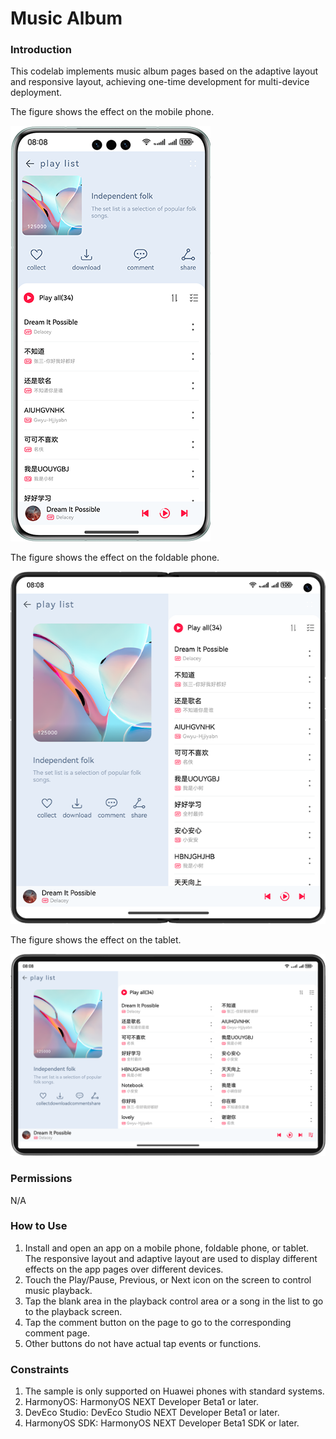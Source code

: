 # Music Album

### Introduction

This codelab implements music album pages based on the adaptive layout and responsive layout, achieving one-time development for multi-device deployment.

The figure shows the effect on the mobile phone.

![](screenshots/device/phone.en.png)

The figure shows the effect on the foldable phone.

![](screenshots/device/foldable.en.png)

The figure shows the effect on the tablet.

![](screenshots/device/pad.en.png)

### Permissions

N/A

### How to Use

1. Install and open an app on a mobile phone, foldable phone, or tablet. The responsive layout and adaptive layout are used to display different effects on the app pages over different devices.
2. Touch the Play/Pause, Previous, or Next icon on the screen to control music playback.
3. Tap the blank area in the playback control area or a song in the list to go to the playback screen.
4. Tap the comment button on the page to go to the corresponding comment page.
5. Other buttons do not have actual tap events or functions.

### Constraints

1. The sample is only supported on Huawei phones with standard systems.
2. HarmonyOS: HarmonyOS NEXT Developer Beta1 or later.
3. DevEco Studio: DevEco Studio NEXT Developer Beta1 or later.
4. HarmonyOS SDK: HarmonyOS NEXT Developer Beta1 SDK or later.

